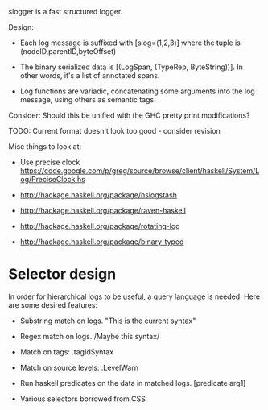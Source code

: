 slogger is a fast structured logger.

Design:

* Each log message is suffixed with [slog=(1,2,3)] where the tuple is
  (nodeID,parentID,byteOffset)

* The binary serialized data is [(LogSpan, (TypeRep, ByteString))].
  In other words, it's a list of annotated spans.

* Log functions are variadic, concatenating some arguments into the
  log message, using others as semantic tags.


Consider: Should this be unified with the GHC pretty print modifications?

TODO: Current format doesn't look too good - consider revision

Misc things to look at:

  * Use precise clock
    https://code.google.com/p/greg/source/browse/client/haskell/System/Log/PreciseClock.hs

  * http://hackage.haskell.org/package/hslogstash

  * http://hackage.haskell.org/package/raven-haskell

  * http://hackage.haskell.org/package/rotating-log

  * http://hackage.haskell.org/package/binary-typed

Selector design
===============

In order for hierarchical logs to be useful, a query language is
needed.  Here are some desired features:

* Substring match on logs.  "This is the current syntax"

* Regex match on logs.  /Maybe this syntax/

* Match on tags:  .tagIdSyntax

* Match on source levels:  .LevelWarn

* Run haskell predicates on the data in matched logs.  [predicate arg1]

* Various selectors borrowed from CSS
